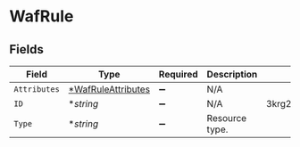 # WafRule


## Fields

| Field                                                          | Type                                                           | Required                                                       | Description                                                    | Example                                                        |
| -------------------------------------------------------------- | -------------------------------------------------------------- | -------------------------------------------------------------- | -------------------------------------------------------------- | -------------------------------------------------------------- |
| `Attributes`                                                   | [*WafRuleAttributes](../../models/shared/wafruleattributes.md) | :heavy_minus_sign:                                             | N/A                                                            |                                                                |
| `ID`                                                           | **string*                                                      | :heavy_minus_sign:                                             | N/A                                                            | 3krg2uUGZzb2W9Euo4moOR                                         |
| `Type`                                                         | **string*                                                      | :heavy_minus_sign:                                             | Resource type.                                                 |                                                                |